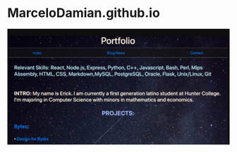 # MarceloDamian.github.io
<!-- <img src ="https://github.com/MarceloDamian/MarceloDamian.github.io/edit/main/website.png" /> -->
![](https://github.com/MarceloDamian/MarceloDamian.github.io/blob/main/website.png)
